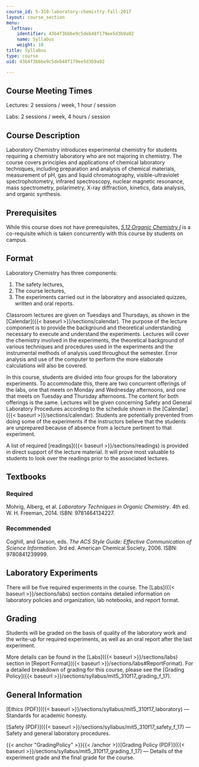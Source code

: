 ```yaml
---
course_id: 5-310-laboratory-chemistry-fall-2017
layout: course_section
menu:
  leftnav:
    identifier: 43b4f3bbbe9c5deb48f179ee5d3b9a92
    name: Syllabus
    weight: 10
title: Syllabus
type: course
uid: 43b4f3bbbe9c5deb48f179ee5d3b9a92

---
```


Course Meeting Times
--------------------

Lectures: 2 sessions / week, 1 hour / session

Labs: 2 sessions / week, 4 hours / session

Course Description
------------------

Laboratory Chemistry introduces experimental chemistry for students requiring a chemistry laboratory who are not majoring in chemistry. The course covers principles and applications of chemical laboratory techniques, including preparation and analysis of chemical materials, measurement of pH, gas and liquid chromatography, visible-ultraviolet spectrophotometry, infrared spectroscopy, nuclear magnetic resonance, mass spectrometry, polarimetry, X-ray diffraction, kinetics, data analysis, and organic synthesis.

Prerequisites
-------------

While this course does not have prerequisites, [_5.12 Organic Chemistry I_](/courses/5-12-organic-chemistry-i-spring-2005) is a co-requisite which is taken concurrently with this course by students on campus.

Format
------

Laboratory Chemistry has three components:

1.  The safety lectures,
2.  The course lectures,
3.  The experiments carried out in the laboratory and associated quizzes, written and oral reports.

Classroom lectures are given on Tuesdays and Thursdays, as shown in the [Calendar]({{< baseurl >}}/sections/calendar). The purpose of the lecture component is to provide the background and theoretical understanding necessary to execute and understand the experiments. Lectures will cover the chemistry involved in the experiments, the theoretical background of various techniques and procedures used in the experiments and the instrumental methods of analysis used throughout the semester. Error analysis and use of the computer to perform the more elaborate calculations will also be covered.

In this course, students are divided into four groups for the laboratory experiments. To accommodate this, there are two concurrent offerings of the labs, one that meets on Monday and Wednesday afternoons, and one that meets on Tuesday and Thursday afternoons. The content for both offerings is the same. Lectures will be given concerning Safety and General Laboratory Procedures according to the schedule shown in the [Calendar]({{< baseurl >}}/sections/calendar). Students are potentially prevented from doing some of the experiments if the instructors believe that the students are unprepared because of absence from a lecture pertinent to that experiment.

A list of required [readings]({{< baseurl >}}/sections/readings) is provided in direct support of the lecture material. It will prove most valuable to students to look over the readings prior to the associated lectures.

Textbooks
---------

### Required

Mohrig, Alberg, et al. _Laboratory Techniques in Organic Chemistry_. 4th ed. W. H. Freeman, 2014. ISBN: 9781464134227.

### Recommended

Coghill, and Garson, eds. _The ACS Style Guide: Effective Communication of Science Information_. 3rd ed. American Chemical Society, 2006. ISBN: 9780841239999.

Laboratory Experiments
----------------------

There will be five required experiments in the course. The [Labs]({{< baseurl >}}/sections/labs) section contains detailed information on laboratory policies and organization, lab notebooks, and report format.

Grading
-------

Students will be graded on the basis of quality of the laboratory work and the write-up for required experiments, as well as an oral report after the last experiment.

More details can be found in the [Labs]({{< baseurl >}}/sections/labs) section in [Report Format]({{< baseurl >}}/sections/labs#ReportFormat). For a detailed breakdown of grading for this course, please see the [Grading Policy]({{< baseurl >}}/sections/syllabus/mit5_310f17_grading_f_17).

General Information
-------------------

[Ethics (PDF)]({{< baseurl >}}/sections/syllabus/mit5_310f17_laboratory) — Standards for academic honesty.

[Safety (PDF)]({{< baseurl >}}/sections/syllabus/mit5_310f17_safety_f_17) — Safety and general laboratory procedures.

{{< anchor "GradingPolicy" >}}{{< /anchor >}}[Grading Policy (PDF)]({{< baseurl >}}/sections/syllabus/mit5_310f17_grading_f_17) — Details of the experiment grade and the final grade for the course.